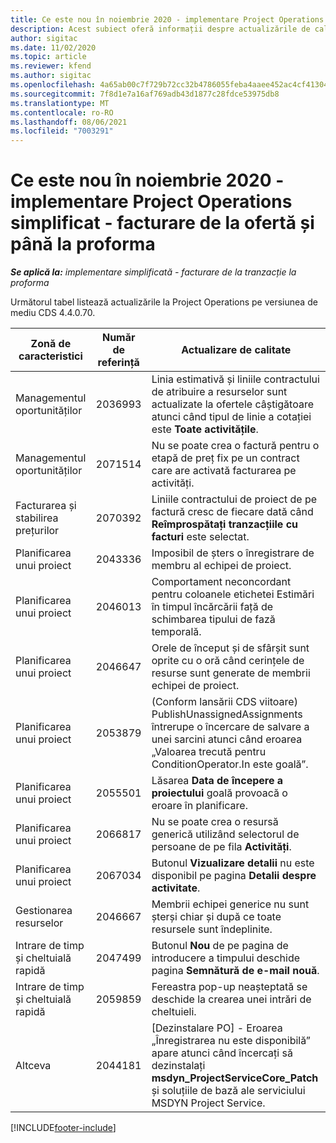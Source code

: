 ```yaml
---
title: Ce este nou în noiembrie 2020 - implementare Project Operations simplificat - facturare de la ofertă și până la proforma
description: Acest subiect oferă informații despre actualizările de calitate disponibile în lansarea din noiembrie 2020 Project Operations simplificată - facturare de la ofertă și până la proforma.
author: sigitac
ms.date: 11/02/2020
ms.topic: article
ms.reviewer: kfend
ms.author: sigitac
ms.openlocfilehash: 4a65ab00c7f729b72cc32b4786055feba4aaee452ac4cf413047f81651c92290
ms.sourcegitcommit: 7f8d1e7a16af769adb43d1877c28fdce53975db8
ms.translationtype: MT
ms.contentlocale: ro-RO
ms.lasthandoff: 08/06/2021
ms.locfileid: "7003291"
---
```

# <a name="whats-new-november-2020---project-operations-lite-deployment---deal-to-proforma-invoicing"></a>Ce este nou în noiembrie 2020 - implementare Project Operations simplificat - facturare de la ofertă și până la proforma

_**Se aplică la:** implementare simplificată - facturare de la tranzacție la proforma_

Următorul tabel listează actualizările la Project Operations pe versiunea de mediu CDS 4.4.0.70.

| Zonă de caracteristici                 | Număr de referință | Actualizare de calitate                                                                                                                                                                    |
|------------------------------|------------------|-----------------------------------------------------------------------------------------------------------------------------------------------------------------------------------|
|   Managementul oportunităților       | 2036993          | Linia estimativă și liniile contractului de atribuire a resurselor sunt actualizate la ofertele câștigătoare atunci când tipul de linie a cotației este **Toate activitățile**.                                                 |
|   Managementul oportunităților       | 2071514          | Nu se poate crea o factură pentru o etapă de preț fix pe un contract care are activată facturarea pe activități.                                                                          |
| Facturarea și stabilirea prețurilor          | 2070392          | Liniile contractului de proiect de pe factură cresc de fiecare dată când **Reîmprospătați tranzacțiile cu facturi** este selectat.                                                                       |
| Planificarea unui proiect             | 2043336          | Imposibil de șters o înregistrare de membru al echipei de proiect.                                                                                                                                    |
| Planificarea unui proiect             | 2046013          | Comportament neconcordant pentru coloanele etichetei Estimări în timpul încărcării față de schimbarea tipului de fază temporală.                                                                                   |
| Planificarea unui proiect             | 2046647          | Orele de început și de sfârșit sunt oprite cu o oră când cerințele de resurse sunt generate de membrii echipei de proiect.                                                                      |
| Planificarea unui proiect             | 2053879          | (Conform lansării CDS viitoare) PublishUnassignedAssignments întrerupe o încercare de salvare a unei sarcini atunci când eroarea „Valoarea trecută pentru ConditionOperator.In este goală”. |
| Planificarea unui proiect             | 2055501          | Lăsarea **Data de începere a proiectului** goală provoacă o eroare în planificare.                                                                                                      |
| Planificarea unui proiect             | 2066817          | Nu se poate crea o resursă generică utilizând selectorul de persoane de pe fila **Activități**.                                                                                               |
| Planificarea unui proiect             | 2067034          | Butonul **Vizualizare detalii** nu este disponibil pe pagina **Detalii despre activitate**.                                                                                                         |
| Gestionarea resurselor          | 2046667          | Membrii echipei generice nu sunt șterși chiar și după ce toate resursele sunt îndeplinite.                                                                                                     |
| Intrare de timp și cheltuială rapidă | 2047499          | Butonul **Nou** de pe pagina de introducere a timpului deschide pagina **Semnătură de e-mail nouă**.                                                                                               |
| Intrare de timp și cheltuială rapidă | 2059859          | Fereastra pop-up neașteptată se deschide la crearea unei intrări de cheltuieli.                                                                                                                         |
| Altceva                        | 2044181          | [Dezinstalare PO] - Eroarea „Înregistrarea nu este disponibilă” apare atunci când încercați să dezinstalați   **msdyn_ProjectServiceCore_Patch** și soluțiile de bază ale serviciului MSDYN Project Service.        |


[!INCLUDE[footer-include](../../includes/footer-banner.md)]